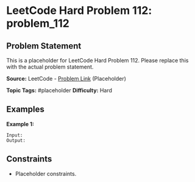 # LeetCode Hard Problem 112: problem_112

## Problem Statement

This is a placeholder for LeetCode Hard Problem 112.
Please replace this with the actual problem statement.

**Source:** LeetCode - [Problem Link](https://leetcode.com/problems/problem-112/) (Placeholder)

**Topic Tags:** #placeholder
**Difficulty:** Hard

## Examples

**Example 1:**

```
Input:
Output:
```

## Constraints

- Placeholder constraints.
